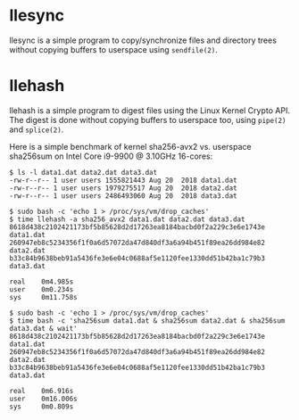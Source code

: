 # llesync
llesync is a simple program to copy/synchronize files and directory trees
without copying buffers to userspace using `sendfile(2)`.

# llehash
llehash is a simple program to digest files using the Linux Kernel Crypto API.
The digest is done without copying buffers to userspace too, using `pipe(2)`
and `splice(2)`.

Here is a simple benchmark of kernel sha256-avx2 vs. userspace sha256sum on
Intel Core i9-9900 @ 3.10GHz 16-cores:
```
$ ls -l data1.dat data2.dat data3.dat
-rw-r--r-- 1 user users 1555821443 Aug 20  2018 data1.dat
-rw-r--r-- 1 user users 1979275517 Aug 20  2018 data2.dat
-rw-r--r-- 1 user users 2486493060 Aug 20  2018 data3.dat

$ sudo bash -c 'echo 1 > /proc/sys/vm/drop_caches'
$ time llehash -a sha256_avx2 data1.dat data2.dat data3.dat
8618d438c2102421173bf5b85628d2d17263ea8184bacbd0f2a229c3e6e1743e  data1.dat
260947eb8c5234356f1f0a6d57072da47d840df3a6a94b451f89ea26dd984e82  data2.dat
b33c84b9638beb91a5436fe3e6e04c0688af5e1120fee1330dd51b42ba1c79b3  data3.dat

real    0m4.985s
user    0m0.234s
sys     0m11.758s

$ sudo bash -c 'echo 1 > /proc/sys/vm/drop_caches'
$ time bash -c 'sha256sum data1.dat & sha256sum data2.dat & sha256sum data3.dat & wait'
8618d438c2102421173bf5b85628d2d17263ea8184bacbd0f2a229c3e6e1743e  data1.dat
260947eb8c5234356f1f0a6d57072da47d840df3a6a94b451f89ea26dd984e82  data2.dat
b33c84b9638beb91a5436fe3e6e04c0688af5e1120fee1330dd51b42ba1c79b3  data3.dat

real    0m6.916s
user    0m16.006s
sys     0m0.809s
```

